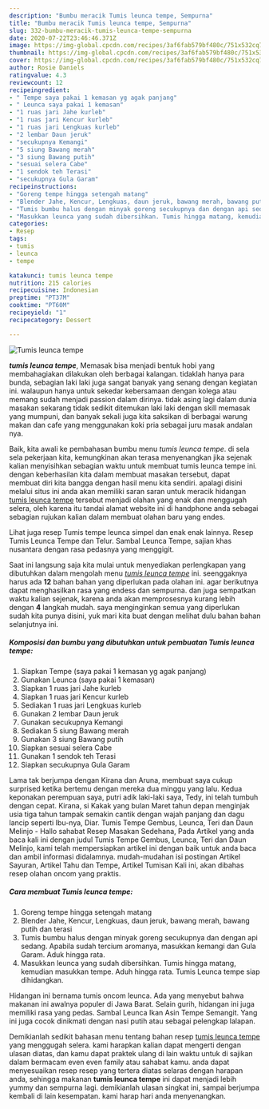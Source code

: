 ```yaml
---
description: "Bumbu meracik Tumis leunca tempe, Sempurna"
title: "Bumbu meracik Tumis leunca tempe, Sempurna"
slug: 332-bumbu-meracik-tumis-leunca-tempe-sempurna
date: 2020-07-22T23:46:46.371Z
image: https://img-global.cpcdn.com/recipes/3af6fab579bf480c/751x532cq70/tumis-leunca-tempe-foto-resep-utama.jpg
thumbnail: https://img-global.cpcdn.com/recipes/3af6fab579bf480c/751x532cq70/tumis-leunca-tempe-foto-resep-utama.jpg
cover: https://img-global.cpcdn.com/recipes/3af6fab579bf480c/751x532cq70/tumis-leunca-tempe-foto-resep-utama.jpg
author: Rosie Daniels
ratingvalue: 4.3
reviewcount: 12
recipeingredient:
- " Tempe saya pakai 1 kemasan yg agak panjang"
- " Leunca saya pakai 1 kemasan"
- "1 ruas jari Jahe kurleb"
- "1 ruas jari Kencur kurleb"
- "1 ruas jari Lengkuas kurleb"
- "2 lembar Daun jeruk"
- "secukupnya Kemangi"
- "5 siung Bawang merah"
- "3 siung Bawang putih"
- "sesuai selera Cabe"
- "1 sendok teh Terasi"
- "secukupnya Gula Garam"
recipeinstructions:
- "Goreng tempe hingga setengah matang"
- "Blender Jahe, Kencur, Lengkuas, daun jeruk, bawang merah, bawang putih dan terasi"
- "Tumis bumbu halus dengan minyak goreng secukupnya dan dengan api sedang. Apabila sudah tercium aromanya, masukkan kemangi dan Gula Garam. Aduk hingga rata."
- "Masukkan leunca yang sudah dibersihkan. Tumis hingga matang, kemudian masukkan tempe. Aduh hingga rata. Tumis Leunca tempe siap dihidangkan."
categories:
- Resep
tags:
- tumis
- leunca
- tempe

katakunci: tumis leunca tempe 
nutrition: 215 calories
recipecuisine: Indonesian
preptime: "PT37M"
cooktime: "PT60M"
recipeyield: "1"
recipecategory: Dessert

---
```



![Tumis leunca tempe](https://img-global.cpcdn.com/recipes/3af6fab579bf480c/751x532cq70/tumis-leunca-tempe-foto-resep-utama.jpg)

<b><i>tumis leunca tempe</i></b>, Memasak bisa menjadi bentuk hobi yang membahagiakan dilakukan oleh berbagai kalangan. tidaklah hanya para bunda, sebagian laki laki juga sangat banyak yang senang dengan kegiatan ini. walaupun hanya untuk sekedar kebersamaan dengan kolega atau memang sudah menjadi passion dalam dirinya. tidak asing lagi dalam dunia masakan sekarang tidak sedikit ditemukan laki laki dengan skill memasak yang mumpuni, dan banyak sekali juga kita saksikan di berbagai warung makan dan cafe yang menggunakan koki pria sebagai juru masak andalan nya.

Baik, kita awali ke pembahasan bumbu menu <i>tumis leunca tempe</i>. di sela sela pekerjaan kita, kemungkinan akan terasa menyenangkan jika sejenak kalian menyisihkan sebagian waktu untuk membuat tumis leunca tempe ini. dengan keberhasilan kita dalam membuat masakan tersebut, dapat membuat diri kita bangga dengan hasil menu kita sendiri. apalagi disini melalui situs ini anda akan memiliki saran saran untuk meracik hidangan <u>tumis leunca tempe</u> tersebut menjadi olahan yang enak dan menggugah selera, oleh karena itu tandai alamat website ini di handphone anda sebagai sebagian rujukan kalian dalam membuat olahan baru yang endes.

Lihat juga resep Tumis tempe leunca simpel dan enak enak lainnya. Resep Tumis Leunca Tempe dan Telur. Sambal Leunca Tempe, sajian khas nusantara dengan rasa pedasnya yang menggigit.


Saat ini langsung saja kita mulai untuk menyediakan perlengkapan yang dibutuhkan dalam mengolah menu <u><i>tumis leunca tempe</i></u> ini. seenggaknya harus ada <b>12</b> bahan bahan yang diperlukan pada olahan ini. agar berikutnya dapat menghasilkan rasa yang endess dan sempurna. dan juga sempatkan waktu kalian sejenak, karena anda akan memprosesnya kurang lebih dengan <b>4</b> langkah mudah. saya menginginkan semua yang diperlukan sudah kita punya disini, yuk mari kita buat dengan melihat dulu bahan bahan selanjutnya ini.

<!--inarticleads1-->

##### Komposisi dan bumbu yang dibutuhkan untuk pembuatan Tumis leunca tempe:

1. Siapkan  Tempe (saya pakai 1 kemasan yg agak panjang)
1. Gunakan  Leunca (saya pakai 1 kemasan)
1. Siapkan 1 ruas jari Jahe kurleb
1. Siapkan 1 ruas jari Kencur kurleb
1. Sediakan 1 ruas jari Lengkuas kurleb
1. Gunakan 2 lembar Daun jeruk
1. Gunakan secukupnya Kemangi
1. Sediakan 5 siung Bawang merah
1. Gunakan 3 siung Bawang putih
1. Siapkan sesuai selera Cabe
1. Gunakan 1 sendok teh Terasi
1. Siapkan secukupnya Gula Garam


Lama tak berjumpa dengan Kirana dan Aruna, membuat saya cukup surprised ketika bertemu dengan mereka dua minggu yang lalu. Kedua keponakan perempuan saya, putri adik laki-laki saya, Tedy, ini telah tumbuh dengan cepat. Kirana, si Kakak yang bulan Maret tahun depan menginjak usia tiga tahun tampak semakin cantik dengan wajah panjang dan dagu lancip seperti Ibu-nya, Diar. Tumis Tempe Gembus, Leunca, Teri dan Daun Melinjo - Hallo sahabat Resep Masakan Sedehana, Pada Artikel yang anda baca kali ini dengan judul Tumis Tempe Gembus, Leunca, Teri dan Daun Melinjo, kami telah mempersiapkan artikel ini dengan baik untuk anda baca dan ambil informasi didalamnya. mudah-mudahan isi postingan Artikel Sayuran, Artikel Tahu dan Tempe, Artikel Tumisan Kali ini, akan dibahas resep olahan oncom yang praktis. 

<!--inarticleads2-->

##### Cara membuat Tumis leunca tempe:

1. Goreng tempe hingga setengah matang
1. Blender Jahe, Kencur, Lengkuas, daun jeruk, bawang merah, bawang putih dan terasi
1. Tumis bumbu halus dengan minyak goreng secukupnya dan dengan api sedang. Apabila sudah tercium aromanya, masukkan kemangi dan Gula Garam. Aduk hingga rata.
1. Masukkan leunca yang sudah dibersihkan. Tumis hingga matang, kemudian masukkan tempe. Aduh hingga rata. Tumis Leunca tempe siap dihidangkan.


Hidangan ini bernama tumis oncom leunca. Ada yang menyebut bahwa makanan ini awalnya populer di Jawa Barat. Selain gurih, hidangan ini juga memiliki rasa yang pedas. Sambal Leunca Ikan Asin Tempe Semangit. Yang ini juga cocok dinikmati dengan nasi putih atau sebagai pelengkap lalapan. 

Demikianlah sedikit bahasan menu tentang bahan resep <u>tumis leunca tempe</u> yang menggugah selera. kami harapkan kalian dapat mengerti dengan ulasan diatas, dan kamu dapat praktek ulang di lain waktu untuk di sajikan dalam bermacam even even family atau sahabat kamu. anda dapat menyesuaikan resep resep yang tertera diatas selaras dengan harapan anda, sehingga makanan <b>tumis leunca tempe</b> ini dapat menjadi lebih yummy dan sempurna lagi. demikianlah ulasan singkat ini, sampai berjumpa kembali di lain kesempatan. kami harap hari anda menyenangkan.
